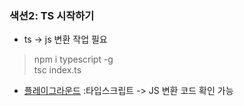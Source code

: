 ### 색션2: TS 시작하기
- ts -> js 변환 작업 필요
>  npm i typescript -g  
> tsc index.ts
- [플레이그라운드](https://www.typescriptlang.org/play) :타입스크립트 -> JS 변환 코드 확인 가능 

